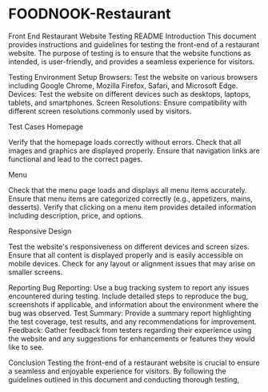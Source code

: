 # FOODNOOK-Restaurant

Front End Restaurant Website Testing README Introduction This document provides instructions and guidelines for testing the front-end of a restaurant website. The purpose of testing is to ensure that the website functions as intended, is user-friendly, and provides a seamless experience for visitors.

Testing Environment Setup Browsers: Test the website on various browsers including Google Chrome, Mozilla Firefox, Safari, and Microsoft Edge. Devices: Test the website on different devices such as desktops, laptops, tablets, and smartphones. Screen Resolutions: Ensure compatibility with different screen resolutions commonly used by visitors.

Test Cases Homepage

Verify that the homepage loads correctly without errors. Check that all images and graphics are displayed properly. Ensure that navigation links are functional and lead to the correct pages.

Menu

Check that the menu page loads and displays all menu items accurately. Ensure that menu items are categorized correctly (e.g., appetizers, mains, desserts). Verify that clicking on a menu item provides detailed information including description, price, and options.

Responsive Design

Test the website's responsiveness on different devices and screen sizes. Ensure that all content is displayed properly and is easily accessible on mobile devices. Check for any layout or alignment issues that may arise on smaller screens.

Reporting Bug Reporting: Use a bug tracking system to report any issues encountered during testing. Include detailed steps to reproduce the bug, screenshots if applicable, and information about the environment where the bug was observed. Test Summary: Provide a summary report highlighting the test coverage, test results, and any recommendations for improvement. Feedback: Gather feedback from testers regarding their experience using the website and any suggestions for enhancements or features they would like to see.

Conclusion Testing the front-end of a restaurant website is crucial to ensure a seamless and enjoyable experience for visitors. By following the guidelines outlined in this document and conducting thorough testing,
